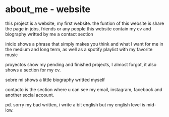 # about_me - website
this project is a website, my first website. the funtion of this website is share the page in jobs, friends or any people this website contain my cv and biography writted by me a contact section

inicio shows a phrase that simply makes you think and what I want for me in the medium and long term, as well as a spotify playlist with my favorite music

proyectos show my pending and finished projects, I almost forgot, it also shows a section for my cv.

sobre mi shows a little biography writted myself

contacto is the section where u can see my email, instagram, facebook and another social account.

pd. sorry my bad written, i write a bit english but my english level is mid-low.
